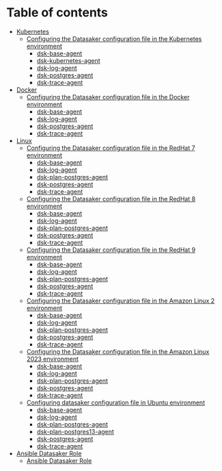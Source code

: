 # Table of contents

* [Kubernetes](kubernetes/README.md)
  * [Configuring the Datasaker configuration file in the Kubernetes environment](kubernetes/runtime/README.md)
    * [dsk-base-agent](kubernetes/runtime/dsk-base-agent.md)
    <!-- * [dsk-elasticsearch-agent](kubernetes/runtime/dsk-elasticsearch-agent.md) -->
    * [dsk-kubernetes-agent](kubernetes/runtime/dsk-kubernetes-agent.md)
    * [dsk-log-agent](kubernetes/runtime/dsk-log-agent.md)
    <!-- * [dsk-mongo-agent](kubernetes/runtime/dsk-mongo-agent.md) -->
    <!-- * [dsk-mysql-agent](kubernetes/runtime/dsk-mysql-agent.md) -->
    * [dsk-postgres-agent](kubernetes/runtime/dsk-postgres-agent.md)
    * [dsk-trace-agent](kubernetes/runtime/dsk-trace-agent.md)
* [Docker](container/README.md)
  * [Configuring the Datasaker configuration file in the Docker environment](container/docker/README.md)
    * [dsk-base-agent](container/docker/dsk-base-agent.md)
    <!-- * [dsk-elasticsearch-agent](container/docker/dsk-elasticsearch-agent.md) -->
    * [dsk-log-agent](container/docker/dsk-log-agent.md)
    <!-- * [dsk-mongo-agent](container/docker/dsk-mongo-agent.md) -->
    <!-- * [dsk-mysql-agent](container/docker/dsk-mysql-agent.md) -->
    * [dsk-postgres-agent](container/docker/dsk-postgres-agent.md)
    * [dsk-trace-agent](container/docker/dsk-trace-agent.md)
* [Linux](linux/README.md)
  * [Configuring the Datasaker configuration file in the RedHat 7 environment](linux/RedHat-7/README.md)
    * [dsk-base-agent](linux/RedHat-7/dsk-base-agent.md)
    * [dsk-log-agent](linux/RedHat-7/dsk-log-agent.md)
    * [dsk-plan-postgres-agent](linux/RedHat-7/dsk-plan-postgres-agent.md)
    * [dsk-postgres-agent](linux/RedHat-7/dsk-postgres-agent.md)
    * [dsk-trace-agent](linux/RedHat-7/dsk-trace-agent.md)
  * [Configuring the Datasaker configuration file in the RedHat 8 environment](linux/RedHat-8/README.md)
    * [dsk-base-agent](linux/RedHat-8/dsk-base-agent.md)
    * [dsk-log-agent](linux/RedHat-8/dsk-log-agent.md)
    * [dsk-plan-postgres-agent](linux/RedHat-8/dsk-plan-postgres-agent.md)
    * [dsk-postgres-agent](linux/RedHat-8/dsk-postgres-agen.md)
    * [dsk-trace-agent](linux/RedHat-8/dsk-trace-agent.md)
  * [Configuring the Datasaker configuration file in the RedHat 9 environment](linux/RedHat-9/README.md)
    * [dsk-base-agent](linux/RedHat-9/dsk-base-agent.md)
    * [dsk-log-agent](linux/RedHat-9/dsk-log-agent.md)
    * [dsk-plan-postgres-agent](linux/RedHat-9/dsk-plan-postgres-agent.md)
    * [dsk-postgres-agent](linux/RedHat-9/dsk-postgres-agent.md)
    * [dsk-trace-agent](linux/RedHat-9/dsk-trace-agent.md)
  * [Configuring the Datasaker configuration file in the Amazon Linux 2 environment](linux/amazonlinux-2/README.md)
    * [dsk-base-agent](linux/amazonlinux-2/dsk-base-agent.md)
    * [dsk-log-agent](linux/amazonlinux-2/dsk-log-agent/README.md)
    * [dsk-plan-postgres-agent](linux/amazonlinux-2/dsk-plan-postgres-agent.md)
    * [dsk-postgres-agent](linux/amazonlinux-2/dsk-postgres-agent.md)
    * [dsk-trace-agent](linux/amazonlinux-2/dsk-trace-agent.md)
  * [Configuring the Datasaker configuration file in the Amazon Linux 2023 environment](linux/amazonlinux-2023/README.md)
    * [dsk-base-agent](linux/amazonlinux-2023/dsk-base-agent.md)
    * [dsk-log-agent](linux/amazonlinux-2023/dsk-log-agent.md)
    * [dsk-plan-postgres-agent](linux/amazonlinux-2023/dsk-plan-postgres-agent.md)
    * [dsk-postgres-agent](linux/amazonlinux-2023/dsk-postgres-agent.md)
    * [dsk-trace-agent](linux/amazonlinux-2023/dsk-trace-agent.md)
  * [Configuring datasaker configuration file in Ubuntu environment](linux/ubuntu/README.md)
    * [dsk-base-agent](linux/ubuntu/dsk-base-agent.md)
    <!-- * [dsk-elasticsearch-agent](linux/ubuntu/dsk-elasticsearch-agent.md) -->
    * [dsk-log-agent](linux/ubuntu/dsk-log-agent.md)
    <!-- * [dsk-mongo-agent](linux/ubuntu/dsk-mongo-agent.md) -->
    <!-- * [dsk-mysql-agent](linux/ubuntu/dsk-mysql-agent.md) -->
    <!-- * [dsk-plan-mysql-agent](linux/ubuntu/dsk-plan-mysql-agent.md) -->
    * [dsk-plan-postgres-agent](linux/ubuntu/dsk-plan-postgres-agent.md)
    * [dsk-plan-postgres13-agent](linux/ubuntu/dsk-plan-postgres13-agent.md)
    * [dsk-postgres-agent](linux/ubuntu/dsk-postgres-agent.md)
    * [dsk-trace-agent](linux/ubuntu/dsk-trace-agent.md)
* [Ansible Datasaker Role](ansible/README.md)
  * [Ansible Datasaker Role](ansible/ansible.md)